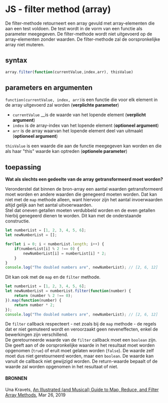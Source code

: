 # JS - filter method \(array\)

De filter-methode retourneert een array gevuld met array-elementen die aan een test voldoen. De test wordt in de vorm van een functie als parameter meegegeven. De filter-methode wordt niet uitgevoerd op de array-elementen zonder waarden. De filter-methode zal de oorspronkelijke array niet muteren.

## syntax

```javascript
array.filter(function(currentValue,index,arr), thisValue)
```

## parameters en argumenten

`function(currentValue, index, arr)`is een functie die voor elk element in de array uitgevoerd zal worden \(**verplichte parameter**\)

* `currentValue` __is de waarde van het lopende element \(**verplicht argument**\)
* `index` is de array-index van het lopende element \(**optioneel argument**\)
* `arr` is de array waarvan het lopende element deel van uitmaakt \(**optioneel argument**\)

`thisValue` is een waarde die aan de functie meegegeven kan worden en die als haar "this" waarde kan optreden \(**optionele parameter**\)

## toepassing

**Wat als slechts een gedeelte van de array getransformeerd moet worden?**

Veronderstel dat binnen de bron-array een aantal waarden getransformeerd moet worden en andere waarden die genegeerd moeten worden. Dat kan niet met de `map` methode alleen, want hiervoor zijn het aantal invoerwaarden altijd gelijk aan het aantal uitvoerwaarden.  
Stel dat oneven getallen moeten verdubbeld worden en de even getallen hierbij genegeerd dienen te worden. Dit kan met de onderstaande constructie.

```javascript
let numberList = [1, 2, 3, 4, 5, 6];
let newNumberList = [];

for(let i = 0; i < numberList.length; i++) {
    if(numberList[i] % 2 !== 0) {
        newNumberList[i] = numberList[i] * 2;
    }
}
console.log("The doubled numbers are", newNumberList); // [2, 6, 12]
```

Dit kan ook met de `map` en de `filter` methode.

```javascript
let numberList = [1, 2, 3, 4, 5, 6];
let newNumberList = numberList.filter(function(number) {
    return (number % 2 !== 0);
}).map(function(number) {
    return number * 2;
});
console.log("The doubled numbers are", newNumberList); // [2, 6, 12]
```

De `filter` callback respecteert - net zoals bij de `map` methode -  de regels dat er niet gemuteerd wordt en veroorzaakt geen neveneffecten, enkel de bewerkingen zijn verschillend.  
De geretourneerde waarde van de `filter` callback moet een `boolean` zijn. Die geeft aan of de oorspronkelijke waarde in het resultaat moet worden opgenomen \(`true`\) of eruit moet gelaten worden  \(`false`\). De waarde zelf moet dus niet geretourneerd worden, maar een `boolean`. De waarde kan vanuit de callback niet gewijzigd worden. De return-waarde bepaalt of de waarde zal worden opgenomen in het resultaat of niet.



#### BRONNEN

Una Kravets, [An Illustrated \(and Musical\) Guide to Map, Reduce, and Filter Array Methods](https://css-tricks.com/an-illustrated-and-musical-guide-to-map-reduce-and-filter-array-methods/), Mar 26, 2019

